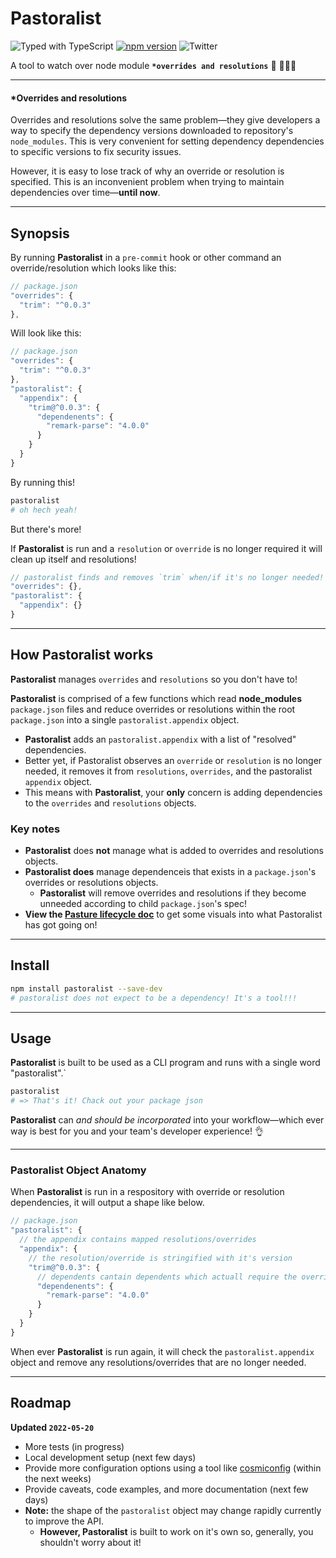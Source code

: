 # Pastoralist

![Typed with TypeScript](https://flat.badgen.net/badge/icon/Typed?icon=typescript&label&labelColor=blue&color=555555)
[![npm version](https://badge.fury.io/js/pastoralist.svg)](https://badge.fury.io/js/pastoralist)
![Twitter](https://img.shields.io/twitter/url?url=https%3A%2F%2Fgithub.com%2Fyowainwright%2Fpastoralist)

A tool to watch over node module **`*overrides and resolutions`** 🐑 👩🏽‍🌾

---

#### \*Overrides and resolutions

Overrides and resolutions solve the same problem—they give developers a way to specify the dependency versions downloaded to repository's `node_modules`. This is very convenient for setting dependency dependencies to specific versions to fix security issues.

However, it is easy to lose track of why an override or resolution is specified. This is an inconvenient problem when trying to maintain dependencies over time—**until now**.

---
## Synopsis

By running **Pastoralist** in a `pre-commit` hook or other command an override/resolution which looks like this:

```js
// package.json
"overrides": {
  "trim": "^0.0.3"
},
```

Will look like this:

```js
// package.json
"overrides": {
  "trim": "^0.0.3"
},
"pastoralist": {
  "appendix": {
    "trim@^0.0.3": {
      "dependenents": {
        "remark-parse": "4.0.0"
      }
    }
  }
}
```

By running this!

```sh
pastoralist
# oh hech yeah!
```

But there's more!

If **Pastoralist** is run and a `resolution` or `override` is no longer required
it will clean up itself and resolutions!

```js
// pastoralist finds and removes `trim` when/if it's no longer needed!
"overrides": {},
"pastoralist": {
  "appendix": {}
}
```

---

## How Pastoralist works

**Pastoralist** manages `overrides` and `resolutions` so you don't have to!

**Pastoralist** is comprised of a few functions which read **node_modules** `package.json` files and reduce overrides or resolutions within the root `package.json` into a single `pastoralist.appendix` object.

- **Pastoralist** adds an `pastoralist.appendix` with a list of "resolved" dependencies.
- Better yet, if Pastoralist observes an `override` or `resolution` is no longer needed, it removes it from `resolutions`, `overrides`, and the pastoralist `appendix` object.
- This means with **Pastoralist**, your **only** concern is adding dependencies to the `overrides` and `resolutions` objects.

### Key notes

- **Pastoralist** does **not** manage what is added to overrides and resolutions objects.
- **Pastoralist does** manage dependenceis that exists in a `package.json`'s overrides or resolutions objects.
  - **Pastoralist** will remove overrides and resolutions if they become unneeded according to child `package.json`'s spec!
- **View the [Pasture lifecycle doc](./docs/pasture-lifecycle.md)** to get some visuals into what Pastoralist has got going on!

---
## Install

```sh
npm install pastoralist --save-dev
# pastoralist does not expect to be a dependency! It's a tool!!!
```

---

## Usage

**Pastoralist** is built to be used as a CLI program and runs with a single word "pastoralist".`

```sh
pastoralist
# => That's it! Chack out your package json
```

**Pastoralist** can _and should be incorporated_ into your workflow—which ever way is best for you and your team's developer experience! 👌

---

### Pastoralist Object Anatomy

When **Pastoralist** is run in a respository with override or resolution dependencies, it will output a shape like below.

```js
// package.json
"pastoralist": {
  // the appendix contains mapped resolutions/overrides
  "appendix": {
    // the resolution/override is stringified with it's version
    "trim@^0.0.3": {
      // dependents cantain dependents which actuall require the override/resolution dependency
      "dependenents": {
        "remark-parse": "4.0.0"
      }
    }
  }
}
```

When ever **Pastoralist** is run again, it will check the `pastoralist.appendix` object and remove any resolutions/overrides that are no longer needed.

---
## Roadmap

**Updated `2022-05-20`**

- More tests (in progress)
- Local development setup (next few days)
- Provide more configuration options using a tool like [cosmiconfig](https://github.com/davidtheclark/cosmiconfig) (within the next weeks)
- Provide caveats, code examples, and more documentation (next few days)
- **Note:** the shape of the `pastoralist` object may change rapidly currently to improve the API.
  - **However, Pastoralist** is built to work on it's own so, generally, you shouldn't worry about it!
